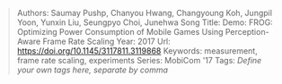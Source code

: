 > Authors: Saumay Pushp, Chanyou Hwang, Changyoung Koh, Jungpil Yoon, Yunxin Liu, Seungpyo Choi, Junehwa Song
> Title: Demo: FROG: Optimizing Power Consumption of Mobile Games Using Perception-Aware Frame Rate Scaling
> Year: 2017
> Url: https://doi.org/10.1145/3117811.3119868
> Keywords: measurement, frame rate scaling, experiments
> Series: MobiCom '17
> Tags: *Define your own tags here, separate by comma*